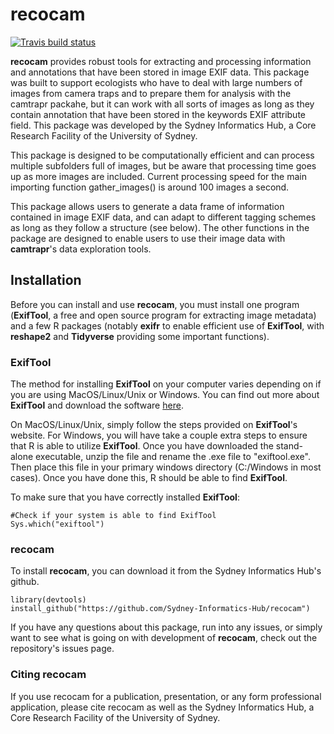 

# recocam

<!-- badges: start -->
[![Travis build status](https://travis-ci.org/informatics/recocam.svg?branch=master)](https://travis-ci.org/informatics/recocam)
<!-- badges: end -->

**recocam** provides robust tools for extracting and processing information and annotations that have been stored in image EXIF data. This package was built to support ecologists who have to deal with large numbers of images from camera traps and to prepare them for analysis with the camtrapr packahe, but it can work with all sorts of images as long as they contain annotation that have been stored in the keywords EXIF attribute field. This package was developed by the Sydney Informatics Hub, a Core Research Facility of the University of Sydney.

This package is designed to be computationally efficient and can process multiple subfolders full of images, but be aware that processing time goes up as more images are included. Current processing speed for the main importing function gather_images() is around 100 images a second.

This package allows users to generate a data frame of information contained in image EXIF data, and can adapt to different tagging schemes as long as they follow a structure (see below). The other functions in the package are designed to enable users to use their image data with **camtrapr**'s data exploration tools.

## Installation

Before you can install and use **recocam**, you must install one program (**ExifTool**, a free and open source program for extracting image metadata) and a few R packages (notably **exifr** to enable efficient use of **ExifTool**, with **reshape2** and **Tidyverse** providing some important functions).

### ExifTool

The method for installing **ExifTool** on your computer varies depending on if you are using MacOS/Linux/Unix or Windows. You can find out more about **ExifTool** and download the software [here](https://exiftool.org/).

On MacOS/Linux/Unix, simply follow the steps provided on **ExifTool**'s website. For Windows, you will have take a couple extra steps to ensure that R is able to utilize **ExifTool**. Once you have downloaded the stand-alone executable, unzip the file and rename the .exe file to "exiftool.exe". Then place this file in your primary windows directory (C:/Windows in most cases). Once you have done this, R should be able to find **ExifTool**.

To make sure that you have correctly installed **ExifTool**:

```{r exif tool stuff}
#Check if your system is able to find ExifTool
Sys.which("exiftool")
```

### recocam

To install **recocam**, you can download it from the Sydney Informatics Hub's github. 

``` {r installing packages, eval=FALSE}
library(devtools)
install_github("https://github.com/Sydney-Informatics-Hub/recocam")
```
If you have any questions about this package, run into any issues, or simply want to see what is going on with development of **recocam**, check out the repository's issues page.

### Citing recocam

If you use recocam for a publication, presentation, or any form professional application, please cite recocam as well as the Sydney Informatics Hub, a Core Research Facility of the University of Sydney.
